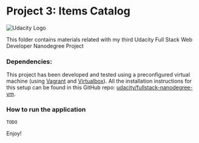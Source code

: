 # Project 3: Items Catalog

![Udacity Logo](https://lh5.ggpht.com/2Khq0jHkIOhW2VKiGOcJ97rTslkGqu0fDoI-bqrvugAoop9eAFvA_wmneVDcGpaTFDEQCja7dTRQTnHZiA=s0)

This folder contains materials related with my third Udacity Full Stack Web Developer Nanodegree Project

### Dependencies:

This project has been developed and tested using a preconfigured virtual machine (using [Vagrant](https://www.vagrantup.com/) and [Virtualbox](https://www.virtualbox.org/)).
All the installation instructions for this setup can be found in this GitHub repo: [udacity/fullstack-nanodegree-vm](https://github.com/udacity/fullstack-nanodegree-vm).

### How to run the application

```
TODO
```


 Enjoy!

